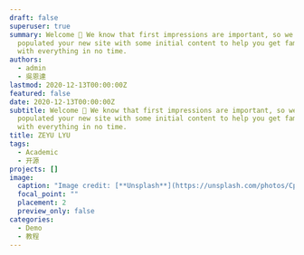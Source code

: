 ```yaml
---
draft: false
superuser: true
summary: Welcome 👋 We know that first impressions are important, so we've
  populated your new site with some initial content to help you get familiar
  with everything in no time.
authors:
  - admin
  - 吳恩達
lastmod: 2020-12-13T00:00:00Z
featured: false
date: 2020-12-13T00:00:00Z
subtitle: Welcome 👋 We know that first impressions are important, so we've
  populated your new site with some initial content to help you get familiar
  with everything in no time.
title: ZEYU LYU
tags:
  - Academic
  - 开源
projects: []
image:
  caption: "Image credit: [**Unsplash**](https://unsplash.com/photos/CpkOjOcXdUY)"
  focal_point: ""
  placement: 2
  preview_only: false
categories:
  - Demo
  - 教程
---
```

